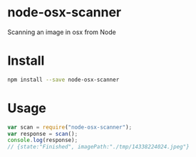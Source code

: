 # node-osx-scanner
Scanning an image in osx from Node

# Install
```bash
npm install --save node-osx-scanner
```

# Usage
```javascript
var scan = require("node-osx-scanner");
var response = scan();
console.log(response);
// {state:"Finished", imagePath:"./tmp/14338224024.jpeg"}
```
